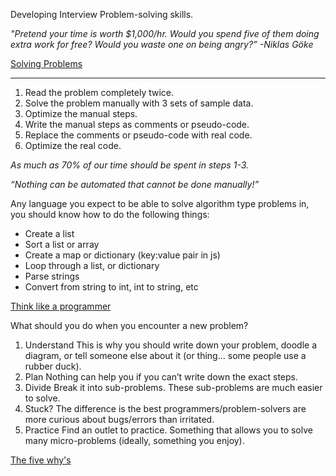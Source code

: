 Developing Interview Problem-solving skills.

*"Pretend your time is worth $1,000/hr. Would you spend five of them doing extra work for free? Would you waste one on being angry?” -Niklas Göke*



[Solving Problems](https://simpleprogrammer.com/solving-problems-breaking-it-down/)
___

1. Read the problem completely twice.
2. Solve the problem manually with 3 sets of sample data.
3. Optimize the manual steps.
4. Write the manual steps as comments or pseudo-code.
5. Replace the comments or pseudo-code with real code.
6. Optimize the real code.

*As much as 70% of our time should be spent in steps 1-3.*

*“Nothing can be automated that cannot be done manually!”*

 Any language you expect to be able to solve algorithm type problems in, you should know how to do the following things:

* Create a list
* Sort a list or array
* Create a map or dictionary (key:value pair in js)
* Loop through a list, or dictionary
* Parse strings
* Convert from string to int, int to string, etc


[Think like a programmer](https://www.freecodecamp.org/news/how-to-think-like-a-programmer-lessons-in-problem-solving-d1d8bf1de7d2)


What should you do when you encounter a new problem?
1. Understand
    This is why you should write down your problem, doodle a diagram, or tell someone else about it (or thing… some people use a rubber duck).
2. Plan
    Nothing can help you if you can’t write down the exact steps.
3. Divide
    Break it into sub-problems. These sub-problems are much easier to solve.
4. Stuck?
    The difference is the best programmers/problem-solvers are more curious about bugs/errors than irritated.
5. Practice
    Find an outlet to practice. Something that allows you to solve many micro-problems (ideally, something you enjoy).

[The five why's](https://www.mindtools.com/a3mi00v/5-whys)

